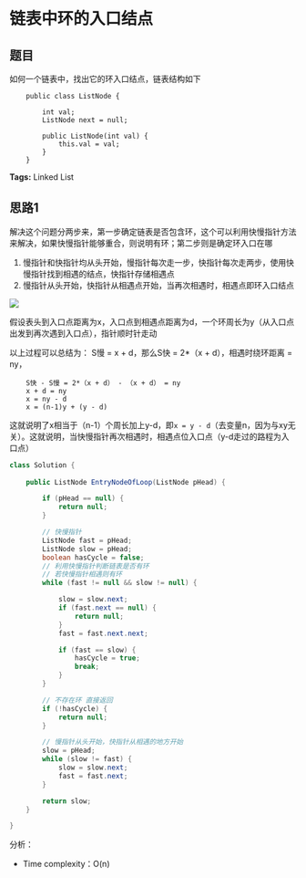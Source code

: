 # 链表中环的入口结点

## 题目

如何一个链表中，找出它的环入口结点，链表结构如下
```
	public class ListNode {

    	int val;
    	ListNode next = null;

    	public ListNode(int val) {
        	this.val = val;
    	}
	}
```

**Tags:** Linked List

## 思路1 
解决这个问题分两步来，第一步确定链表是否包含环，这个可以利用快慢指针方法来解决，如果快慢指针能够重合，则说明有环；第二步则是确定环入口在哪
1. 慢指针和快指针均从头开始，慢指针每次走一步，快指针每次走两步，使用快慢指针找到相遇的结点，快指针存储相遇点
2. 慢指针从头开始，快指针从相遇点开始，当再次相遇时，相遇点即环入口结点

![](https://i.imgur.com/JP7DTK3.jpg)

假设表头到入口点距离为x，入口点到相遇点距离为d，一个环周长为y（从入口点出发到再次遇到入口点），指针顺时针走动

以上过程可以总结为：
S慢 = x + d，那么S快 = 2*（x + d），相遇时绕环距离 = ny，
```
    S快 - S慢 = 2*（x + d） - （x + d） = ny
    x + d = ny
	x = ny - d
	x = (n-1)y + (y - d)
```
这就说明了x相当于（n-1）个周长加上y-d，即`x = y - d`（去变量n，因为与xy无关）。这就说明，当快慢指针再次相遇时，相遇点位入口点（y-d走过的路程为入口点）

```java
class Solution { 
  
 	public ListNode EntryNodeOfLoop(ListNode pHead) {

        if (pHead == null) {
            return null;
        }

        // 快慢指针
        ListNode fast = pHead;
        ListNode slow = pHead;
        boolean hasCycle = false;
        // 利用快慢指针判断链表是否有环
        // 若快慢指针相遇则有环
        while (fast != null && slow != null) {

            slow = slow.next;
            if (fast.next == null) {
                return null;
            }
            fast = fast.next.next;

            if (fast == slow) {
                hasCycle = true;
                break;
            }
        }

        // 不存在环 直接返回
        if (!hasCycle) {
            return null;
        }

        // 慢指针从头开始，快指针从相遇的地方开始
        slow = pHead;
        while (slow != fast) {
            slow = slow.next;
            fast = fast.next;
        }

        return slow;
    }

}
```
分析：

- Time complexity：O(n)